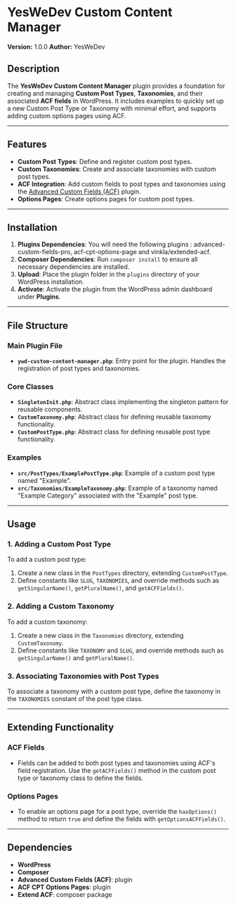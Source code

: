# YesWeDev Custom Content Manager

**Version:** 1.0.0
**Author:** YesWeDev

## Description

The **YesWeDev Custom Content Manager** plugin provides a foundation for creating and managing **Custom Post Types**, **Taxonomies**, and their associated **ACF fields** in WordPress. It includes examples to quickly set up a new Custom Post Type or Taxonomy with minimal effort, and supports adding custom options pages using ACF.

---

## Features

- **Custom Post Types**: Define and register custom post types.
- **Custom Taxonomies**: Create and associate taxonomies with custom post types.
- **ACF Integration**: Add custom fields to post types and taxonomies using the [Advanced Custom Fields (ACF)](https://www.advancedcustomfields.com/) plugin.
- **Options Pages**: Create options pages for custom post types.

---

## Installation

1. **Plugins Dependencies**: You will need the following plugins : advanced-custom-fields-pro, acf-cpt-options-page and vinkla/extended-acf.
2. **Composer Dependencies**: Run `composer install` to ensure all necessary dependencies are installed.
3. **Upload**: Place the plugin folder in the `plugins` directory of your WordPress installation.
4. **Activate**: Activate the plugin from the WordPress admin dashboard under **Plugins**.

---

## File Structure

### Main Plugin File
- **`ywd-custom-content-manager.php`**: Entry point for the plugin. Handles the registration of post types and taxonomies.

### Core Classes
- **`SingletonInit.php`**: Abstract class implementing the singleton pattern for reusable components.
- **`CustomTaxonomy.php`**: Abstract class for defining reusable taxonomy functionality.
- **`CustomPostType.php`**: Abstract class for defining reusable post type functionality.

### Examples
- **`src/PostTypes/ExamplePostType.php`**: Example of a custom post type named "Example".
- **`src/Taxonomies/ExampleTaxonomy.php`**: Example of a taxonomy named "Example Category" associated with the "Example" post type.

---

## Usage

### 1. Adding a Custom Post Type
To add a custom post type:
1. Create a new class in the `PostTypes` directory, extending `CustomPostType`.
2. Define constants like `SLUG`, `TAXONOMIES`, and override methods such as `getSingularName()`, `getPluralName()`, and `getACFFields()`.

### 2. Adding a Custom Taxonomy
To add a custom taxonomy:
1. Create a new class in the `Taxonomies` directory, extending `CustomTaxonomy`.
2. Define constants like `TAXONOMY` and `SLUG`, and override methods such as `getSingularName()` and `getPluralName()`.

### 3. Associating Taxonomies with Post Types
To associate a taxonomy with a custom post type, define the taxonomy in the `TAXONOMIES` constant of the post type class.

---

## Extending Functionality

### ACF Fields
- Fields can be added to both post types and taxonomies using ACF's field registration. Use the `getACFFields()` method in the custom post type or taxonomy class to define the fields.

### Options Pages
- To enable an options page for a post type, override the `hasOptions()` method to return `true` and define the fields with `getOptionsACFFields()`.

---

## Dependencies

- **WordPress**
- **Composer**
- **Advanced Custom Fields (ACF)**: plugin
- **ACF CPT Options Pages**: plugin
- **Extend ACF**: composer package
